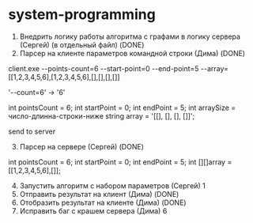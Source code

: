 # system-programming

1. Внедрить логику работы алгоритма с графами в логику сервера (Сергей) (в отдельный файл) (DONE)
2. Парсер на клиенте параметров командной строки (Дима) (DONE)

client.exe --points-count=6 --start-point=0 --end-point=5 --array=[[1,2,3,4,5,6],[1,2,3,4,5,6],[],[],[],[]]

'--count=6' -> '6'

int pointsCount = 6;
int startPoint = 0;
int endPoint = 5; 
int arraySize = число-длинна-строки-ниже
string array = '[[], [], [], []]';

send to server

3. Парсер на сервере (Сергей) (DONE)

int pointsCount = 6;
int startPoint = 0;
int endPoint = 5;
int [][]array = [[1,2,3,4,5,6],[]];

4. Запустить алгоритм с набором параметров (Сергей) 1
5. Отправить результат на клиент (Дима) (DONE)
6. Отобразить результат на клиенте (Дима) (DONE)
7. Исправить баг с крашем сервера (Дима) 6
